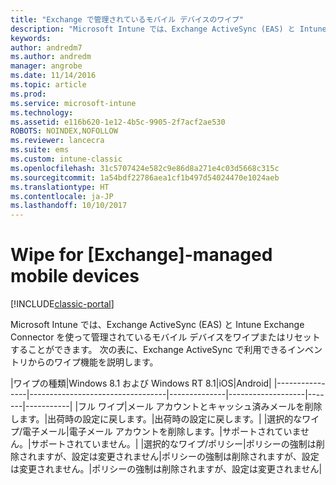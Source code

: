 ```yaml
---
title: "Exchange で管理されているモバイル デバイスのワイプ"
description: "Microsoft Intune では、Exchange ActiveSync (EAS) と Intune Exchange Connector を使って管理されているモバイル デバイスをワイプまたはリセットすることができます"
keywords: 
author: andredm7
ms.author: andredm
manager: angrobe
ms.date: 11/14/2016
ms.topic: article
ms.prod: 
ms.service: microsoft-intune
ms.technology: 
ms.assetid: e116b620-1e12-4b5c-9905-2f7acf2ae530
ROBOTS: NOINDEX,NOFOLLOW
ms.reviewer: lancecra
ms.suite: ems
ms.custom: intune-classic
ms.openlocfilehash: 31c5707424e582c9e86d8a271e4c03d5668c315c
ms.sourcegitcommit: 1a54bdf22786aea1cf1b497d54024470e1024aeb
ms.translationtype: HT
ms.contentlocale: ja-JP
ms.lasthandoff: 10/10/2017
---
```

# <a name="wipe-for-exchange-managed-mobile-devices"></a>Wipe for [Exchange]-managed mobile devices

[!INCLUDE[classic-portal](../includes/classic-portal.md)]

Microsoft Intune では、Exchange ActiveSync (EAS) と Intune Exchange Connector を使って管理されているモバイル デバイスをワイプまたはリセットすることができます。 次の表に、Exchange ActiveSync で利用できるインベントリからのワイプ機能を説明します。

|ワイプの種類|Windows 8.1 および Windows RT 8.1|iOS|Android|
|----------------|----------------------------------|--------------|-------------------|-------|-----------|
|フル ワイプ|メール アカウントとキャッシュ済みメールを削除します。|出荷時の設定に戻します。|出荷時の設定に戻します。|
|選択的なワイプ/電子メール|電子メール アカウントを削除します。|サポートされていません。|サポートされていません。|
|選択的なワイプ/ポリシー|ポリシーの強制は削除されますが、設定は変更されません|ポリシーの強制は削除されますが、設定は変更されません。|ポリシーの強制は削除されますが、設定は変更されません|

